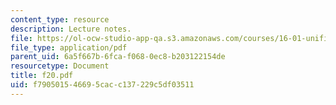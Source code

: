 ```yaml
---
content_type: resource
description: Lecture notes.
file: https://ol-ocw-studio-app-qa.s3.amazonaws.com/courses/16-01-unified-engineering-i-ii-iii-iv-fall-2005-spring-2006/f790501546695cacc137229c5df03511_f20.pdf
file_type: application/pdf
parent_uid: 6a5f667b-6fca-f068-0ec8-b203122154de
resourcetype: Document
title: f20.pdf
uid: f7905015-4669-5cac-c137-229c5df03511
---
```

